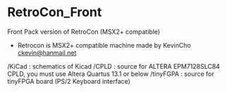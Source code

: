 # RetroCon_Front
Front Pack version of RetroCon (MSX2+ compatible)
* Retrocon is MSX2+ compatible machine made by KevinCho ckevin@hanmail.net

/KiCad : schematics of Kicad
/CPLD : source for ALTERA EPM7128SLC84 CPLD, you must use Altera Quartus 13.1 or below
/tinyFGPA : source for tinyFPGA board (PS/2 Keyboard interface)
